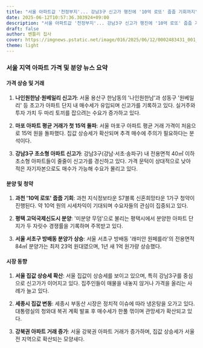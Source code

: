 ```yaml
---
title: "서울 아파트값 '천정부지'... 강남3구 신고가 행진에 '10억 로또' 줍줍 기회까지"
date: 2025-06-12T10:57:36.303924+09:00
description: "서울 아파트값 '천정부지'... 강남3구 신고가 행진에 '10억 로또' 줍줍 기회까지"
draft: false
author: 벤틀리 집사
cover: https://imgnews.pstatic.net/image/016/2025/06/12/0002483431_001_20250612083711593.jpg
theme: light
---
```


### 서울 지역 아파트 가격 및 분양 뉴스 요약

#### 가격 상승 및 거래

1. **나인원한남·원베일리 신고가**: 서울 용산구 한남동의 '나인원한남'과 성동구 '원베일리' 등 초고가 아파트 단지 내 매수세가 유입되며 신고가를 기록하고 있다. 실거주와 투자 가치 두 마리 토끼를 잡으려는 수요가 증가하고 있다.

2. **마포 아파트 평균 거래가 첫 15억 돌파**: 서울 마포구 아파트 평균 거래 가격이 처음으로 15억 원을 돌파했다. 집값 상승세가 확산되며 추격 매수에 주의가 필요하다는 분석이다.

3. **강남3구 초소형 아파트 신고가**: 강남3구(강남·서초·송파구) 내 전용면적 40㎡ 이하 초소형 아파트들이 줄줄이 신고가를 경신하고 있다. 가격 문턱이 상대적으로 낮아 적은 자기자본으로도 매수가 가능해 수요가 몰리고 있다.

#### 분양 및 청약

1. **과천 '10억 로또' 줍줍 기회**: 과천 지식정보타운 S7블록 신혼희망타운 1가구 청약이 진행된다. 약 10억 원의 시세차익이 기대되며 수요자들의 관심이 집중되고 있다.

2. **평택 고덕국제신도시 분양**: '미분양 무덤'으로 불리는 평택시에서 분양한 아파트 단지가 두 자릿수 경쟁률을 기록하며 주목받고 있다.

3. **서울 서초구 방배동 분양가 상승**: 서울 서초구 방배동 '래미안 원페를라'의 전용면적 84㎡ 분양가는 최저 23억 원대였으며, 1년 새 1억 원가량 상승했다.

#### 시장 동향

1. **서울 집값 상승세 확산**: 서울 집값이 상승세를 보이고 있으며, 특히 강남3구를 중심으로 신고가가 이어지고 있다. 집주인들이 매물을 내놓지 않거나 가격을 올리는 사례가 늘고 있다.

2. **세종시 집값 변동**: 세종시 부동산 시장은 정치적 이슈에 따라 냉온탕을 오가고 있다. 대통령실의 청와대 복귀 계획 발표 후 매수세가 한풀 꺾이며 관망세가 확산되고 있다.

3. **강북권 아파트 거래 증가**: 서울 강북권 아파트 거래가 증가하며, 집값 상승세가 서울 전 지역으로 확산되는 모양새다.